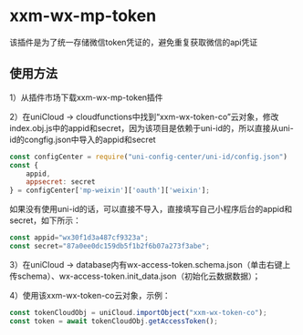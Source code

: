 # xxm-wx-mp-token
该插件是为了统一存储微信token凭证的，避免重复获取微信的api凭证

## 使用方法
1）从插件市场下载xxm-wx-mp-token插件

2）在uniCloud -> cloudfunctions中找到“xxm-wx-token-co”云对象，修改index.obj.js中的appid和secret，因为该项目是依赖于uni-id的，所以直接从uni-id的congfig.json中导入的appid和secret

```javascript
const configCenter = require("uni-config-center/uni-id/config.json")
const {
	appid,
	appsecret: secret
} = configCenter['mp-weixin']['oauth']['weixin'];
```

如果没有使用uni-id的话，可以直接不导入，直接填写自己小程序后台的appid和secret，如下所示：

```javascript
const appid="wx30f1d3a487cf9323a";
const secret="87a0ee0dc159db5f1b2f6b07a273f3abe";
```

3）在uniCloud -> database内有wx-access-token.schema.json（单击右键上传schema）、wx-access-token.init_data.json（初始化云数据数据）；

4）使用该xxm-wx-token-co云对象，示例：

```javascript
const tokenCloudObj = uniCloud.importObject("xxm-wx-token-co");
const token = await tokenCloudObj.getAccessToken();
```

